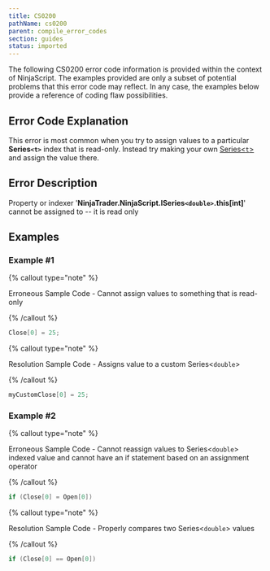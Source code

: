 ```yaml
---
title: CS0200
pathName: cs0200
parent: compile_error_codes
section: guides
status: imported
---
```


The following CS0200 error code information is provided within the context of NinjaScript. The examples provided are only a subset of potential problems that this error code may reflect. In any case, the examples below provide a reference of coding flaw possibilities.

## Error Code Explanation

This error is most common when you try to assign values to a particular **Series`<t>`** index that is read-only. Instead try making your own [Series<`t`>](seriest) and assign the value there.

## Error Description

Property or indexer '**NinjaTrader.NinjaScript.ISeries`<double>`.this[int]**' cannot be assigned to -- it is read only

## Examples

### Example #1

{% callout type="note" %}

Erroneous Sample Code - Cannot assign values to something that is read-only

{% /callout %}

```csharp
Close[0] = 25;
```

{% callout type="note" %}

Resolution Sample Code - Assigns value to a custom Series<`double`>

{% /callout %}

```csharp
myCustomClose[0] = 25;
```

### Example #2

{% callout type="note" %}

Erroneous Sample Code - Cannot reassign values to Series<`double`> indexed value and cannot have an if statement based on an assignment operator

{% /callout %}

```csharp
if (Close[0] = Open[0]) 
```

{% callout type="note" %}

Resolution Sample Code - Properly compares two Series<`double`> values

{% /callout %}

```csharp
if (Close[0] == Open[0]) 
```
